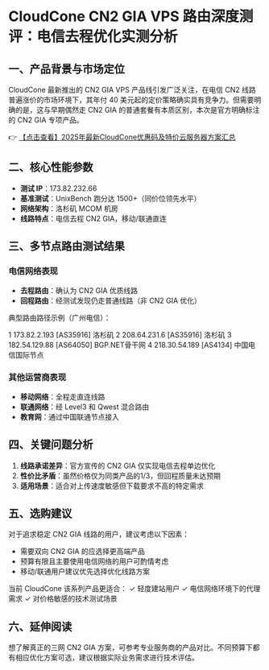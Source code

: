 # CloudCone CN2 GIA VPS 路由深度测评：电信去程优化实测分析

## 一、产品背景与市场定位

CloudCone 最新推出的 CN2 GIA VPS 产品线引发广泛关注，在电信 CN2 线路普遍涨价的市场环境下，其年付 40 美元起的定价策略确实具有竞争力。但需要明确的是，这与早期偶然走 CN2 GIA 的普通套餐有本质区别，本次是官方明确标注的 CN2 GIA 专项产品。

👉 [【点击查看】2025年最新CloudCone优惠码及特价云服务器方案汇总](https://bit.ly/Cloudcone)

## 二、核心性能参数

- **测试 IP**：173.82.232.66
- **基准测试**：UnixBench 跑分达 1500+（同价位领先水平）
- **网络架构**：洛杉矶 MCOM 机房
- **线路特点**：电信去程 CN2 GIA，移动/联通直连

## 三、多节点路由测试结果

### 电信网络表现
- **去程路由**：确认为 CN2 GIA 优质线路
- **回程路由**：经测试发现仍走普通线路（非 CN2 GIA 优化）

典型路由路径示例（广州电信）：

1  173.82.2.193 [AS35916] 洛杉矶
2  208.64.231.6 [AS35916] 洛杉矶
3  182.54.129.88 [AS64050] BGP.NET骨干网
4  218.30.54.189 [AS4134] 中国电信国际节点

### 其他运营商表现
- **移动网络**：全程走直连线路
- **联通网络**：经 Level3 和 Qwest 混合路由
- **教育网**：通过中国联通节点接入

## 四、关键问题分析

1. **线路承诺差异**：官方宣传的 CN2 GIA 仅实现电信去程单边优化
2. **性价比矛盾**：虽然价格仅为同类产品的1/3，但回程质量未达预期
3. **适用场景**：适合对上传速度敏感但下载要求不高的特定需求

## 五、选购建议

对于追求稳定 CN2 GIA 线路的用户，建议考虑以下因素：
- 需要双向 CN2 GIA 的应选择更高端产品
- 预算有限且主要使用电信网络的用户可酌情考虑
- 移动/联通用户建议优先选择优化线路方案

当前 CloudCone 该系列产品更适合：
✓ 轻度建站用户
✓ 电信网络环境下的代理需求
✓ 对价格敏感的技术测试场景

## 六、延伸阅读

想了解真正的三网 CN2 GIA 方案，可参考专业服务商的产品对比。不同预算下都有相应优化方案可选，建议根据实际业务需求进行技术评估。